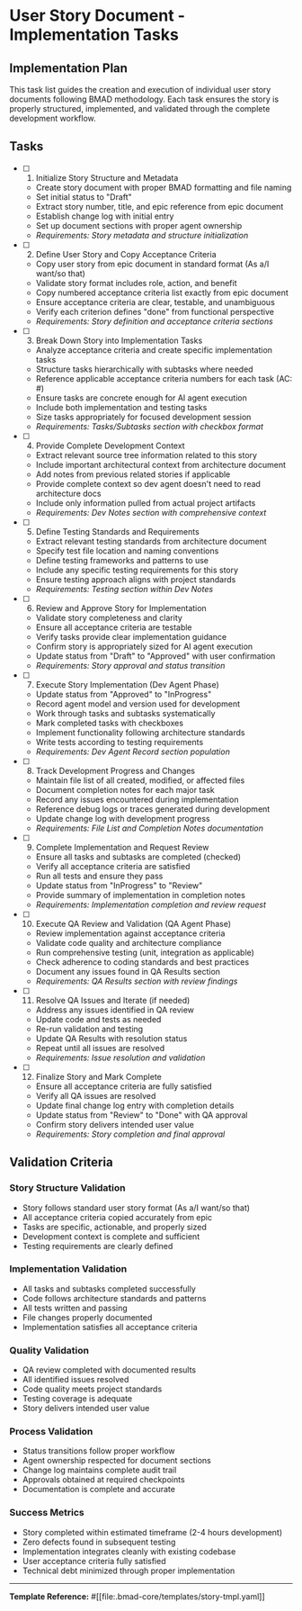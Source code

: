 # User Story Document - Implementation Tasks

## Implementation Plan

This task list guides the creation and execution of individual user story documents following BMAD methodology. Each task ensures the story is properly structured, implemented, and validated through the complete development workflow.

## Tasks

- [ ] 1. Initialize Story Structure and Metadata
  - Create story document with proper BMAD formatting and file naming
  - Set initial status to "Draft" 
  - Extract story number, title, and epic reference from epic document
  - Establish change log with initial entry
  - Set up document sections with proper agent ownership
  - _Requirements: Story metadata and structure initialization_

- [ ] 2. Define User Story and Copy Acceptance Criteria
  - Copy user story from epic document in standard format (As a/I want/so that)
  - Validate story format includes role, action, and benefit
  - Copy numbered acceptance criteria list exactly from epic document
  - Ensure acceptance criteria are clear, testable, and unambiguous
  - Verify each criterion defines "done" from functional perspective
  - _Requirements: Story definition and acceptance criteria sections_

- [ ] 3. Break Down Story into Implementation Tasks
  - Analyze acceptance criteria and create specific implementation tasks
  - Structure tasks hierarchically with subtasks where needed
  - Reference applicable acceptance criteria numbers for each task (AC: #)
  - Ensure tasks are concrete enough for AI agent execution
  - Include both implementation and testing tasks
  - Size tasks appropriately for focused development session
  - _Requirements: Tasks/Subtasks section with checkbox format_

- [ ] 4. Provide Complete Development Context
  - Extract relevant source tree information related to this story
  - Include important architectural context from architecture document
  - Add notes from previous related stories if applicable
  - Provide complete context so dev agent doesn't need to read architecture docs
  - Include only information pulled from actual project artifacts
  - _Requirements: Dev Notes section with comprehensive context_

- [ ] 5. Define Testing Standards and Requirements
  - Extract relevant testing standards from architecture document
  - Specify test file location and naming conventions
  - Define testing frameworks and patterns to use
  - Include any specific testing requirements for this story
  - Ensure testing approach aligns with project standards
  - _Requirements: Testing section within Dev Notes_

- [ ] 6. Review and Approve Story for Implementation
  - Validate story completeness and clarity
  - Ensure all acceptance criteria are testable
  - Verify tasks provide clear implementation guidance
  - Confirm story is appropriately sized for AI agent execution
  - Update status from "Draft" to "Approved" with user confirmation
  - _Requirements: Story approval and status transition_

- [ ] 7. Execute Story Implementation (Dev Agent Phase)
  - Update status from "Approved" to "InProgress"
  - Record agent model and version used for development
  - Work through tasks and subtasks systematically
  - Mark completed tasks with checkboxes
  - Implement functionality following architecture standards
  - Write tests according to testing requirements
  - _Requirements: Dev Agent Record section population_

- [ ] 8. Track Development Progress and Changes
  - Maintain file list of all created, modified, or affected files
  - Document completion notes for each major task
  - Record any issues encountered during implementation
  - Reference debug logs or traces generated during development
  - Update change log with development progress
  - _Requirements: File List and Completion Notes documentation_

- [ ] 9. Complete Implementation and Request Review
  - Ensure all tasks and subtasks are completed (checked)
  - Verify all acceptance criteria are satisfied
  - Run all tests and ensure they pass
  - Update status from "InProgress" to "Review"
  - Provide summary of implementation in completion notes
  - _Requirements: Implementation completion and review request_

- [ ] 10. Execute QA Review and Validation (QA Agent Phase)
  - Review implementation against acceptance criteria
  - Validate code quality and architecture compliance
  - Run comprehensive testing (unit, integration as applicable)
  - Check adherence to coding standards and best practices
  - Document any issues found in QA Results section
  - _Requirements: QA Results section with review findings_

- [ ] 11. Resolve QA Issues and Iterate (if needed)
  - Address any issues identified in QA review
  - Update code and tests as needed
  - Re-run validation and testing
  - Update QA Results with resolution status
  - Repeat until all issues are resolved
  - _Requirements: Issue resolution and validation_

- [ ] 12. Finalize Story and Mark Complete
  - Ensure all acceptance criteria are fully satisfied
  - Verify all QA issues are resolved
  - Update final change log entry with completion details
  - Update status from "Review" to "Done" with QA approval
  - Confirm story delivers intended user value
  - _Requirements: Story completion and final approval_

## Validation Criteria

### Story Structure Validation
- Story follows standard user story format (As a/I want/so that)
- All acceptance criteria copied accurately from epic
- Tasks are specific, actionable, and properly sized
- Development context is complete and sufficient
- Testing requirements are clearly defined

### Implementation Validation
- All tasks and subtasks completed successfully
- Code follows architecture standards and patterns
- All tests written and passing
- File changes properly documented
- Implementation satisfies all acceptance criteria

### Quality Validation
- QA review completed with documented results
- All identified issues resolved
- Code quality meets project standards
- Testing coverage is adequate
- Story delivers intended user value

### Process Validation
- Status transitions follow proper workflow
- Agent ownership respected for document sections
- Change log maintains complete audit trail
- Approvals obtained at required checkpoints
- Documentation is complete and accurate

### Success Metrics
- Story completed within estimated timeframe (2-4 hours development)
- Zero defects found in subsequent testing
- Implementation integrates cleanly with existing codebase
- User acceptance criteria fully satisfied
- Technical debt minimized through proper implementation

---

**Template Reference:**
#[[file:.bmad-core/templates/story-tmpl.yaml]]